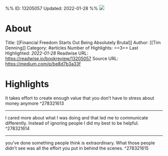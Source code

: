 %%
ID: 13205057
Updated: 2022-01-28
%%
![](https://readwise-assets.s3.amazonaws.com/static/images/article2.74d541386bbf.png)

# About
Title: [[Financial Freedom Starts Out Being Absolutely Brutal]]
Author: [[Tim Denning]]
Category: #articles
Number of Highlights: ==3==
Last Highlighted: *2022-01-28*
Readwise URL: https://readwise.io/bookreview/13205057
Source URL: https://medium.com/p/be8d7b3a33f


# Highlights 
It takes effort to create enough value that you don’t have to stress about money anymore  ^278321613

---

I cared more about what I was doing and that led me to communicate differently. Instead of ignoring people I did my best to be helpful.  ^278321614

---

you’ve done something people think is extraordinary. What those people didn’t see was all the effort you put in behind the scenes.  ^278321615

